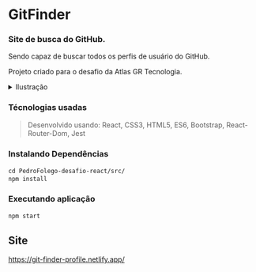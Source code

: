 # GitFinder

### Site de busca do GitHub.
Sendo capaz de buscar todos os perfis de usuário do GitHub.

Projeto criado para o desafio da Atlas GR Tecnologia.

<details>
 <summary>Ilustração</summary>
 <img src="/images/searchPage.png" alt="Alt text" title="Optional title" width="50%"><img src="/images/userPage.png" alt="Alt text" title="Optional title"  width="50%">
</details>

### Técnologias usadas

> Desenvolvido usando: React, CSS3, HTML5, ES6, Bootstrap, React-Router-Dom, Jest


### Instalando Dependências
 
```
cd PedroFolego-desafio-react/src/
npm install
``` 
### Executando aplicação
```
npm start
``` 

## Site
https://git-finder-profile.netlify.app/
